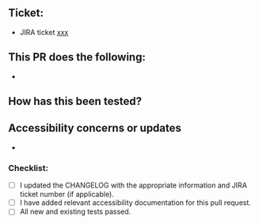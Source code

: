 ## Ticket:

- JIRA ticket [xxx](url)

## This PR does the following:

-

## How has this been tested?

<!--- Please describe in detail how you tested your changes. -->

## Accessibility concerns or updates

<!--- Describe any accessibility concerns or updates that were made that should be known. -->

-

### Checklist:

<!--- Go over all the following points, and put an `x` in all the boxes that apply. -->
<!--- If you're unsure about any of these, don't hesitate to ask. We're here to help! -->

- [ ] I updated the CHANGELOG with the appropriate information and JIRA ticket number (if applicable).
- [ ] I have added relevant accessibility documentation for this pull request.
- [ ] All new and existing tests passed.
